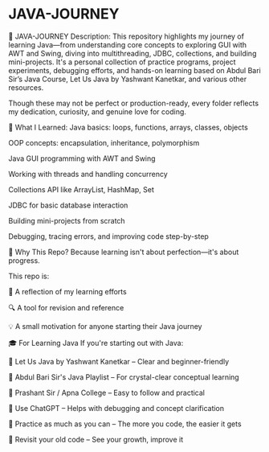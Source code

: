 # JAVA-JOURNEY
📘 JAVA-JOURNEY
Description:
This repository highlights my journey of learning Java—from understanding core concepts to exploring GUI with AWT and Swing, diving into multithreading, JDBC, collections, and building mini-projects. It's a personal collection of practice programs, project experiments, debugging efforts, and hands-on learning based on Abdul Bari Sir’s Java Course, Let Us Java by Yashwant Kanetkar, and various other resources.

Though these may not be perfect or production-ready, every folder reflects my dedication, curiosity, and genuine love for coding.

🧠 What I Learned:
Java basics: loops, functions, arrays, classes, objects

OOP concepts: encapsulation, inheritance, polymorphism

Java GUI programming with AWT and Swing

Working with threads and handling concurrency

Collections API like ArrayList, HashMap, Set

JDBC for basic database interaction

Building mini-projects from scratch

Debugging, tracing errors, and improving code step-by-step

🚀 Why This Repo?
Because learning isn't about perfection—it's about progress.

This repo is:

📘 A reflection of my learning efforts

🔍 A tool for revision and reference

💡 A small motivation for anyone starting their Java journey

🎓 For Learning Java
If you're starting out with Java:

📖 Let Us Java by Yashwant Kanetkar – Clear and beginner-friendly

🎥 Abdul Bari Sir's Java Playlist – For crystal-clear conceptual learning

🎥 Prashant Sir / Apna College – Easy to follow and practical

🤖 Use ChatGPT – Helps with debugging and concept clarification

🧪 Practice as much as you can – The more you code, the easier it gets

🔁 Revisit your old code – See your growth, improve it
